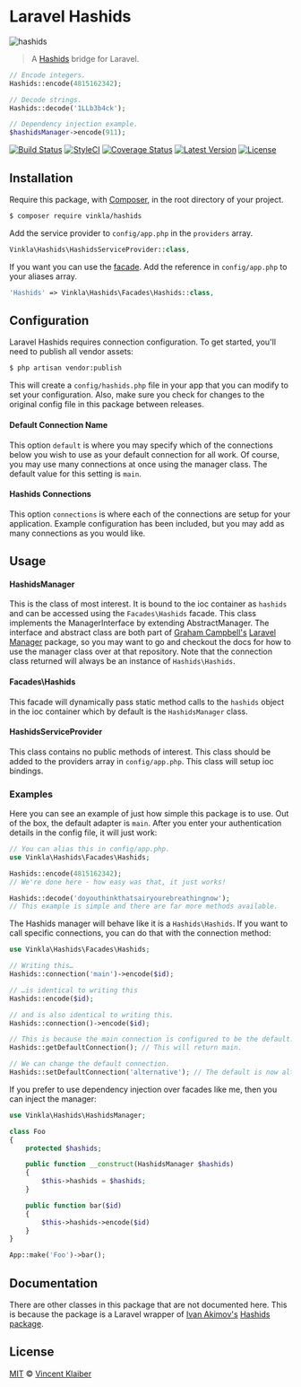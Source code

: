 # Laravel Hashids

![hashids](https://cloud.githubusercontent.com/assets/499192/11159205/faa429ae-8a5d-11e5-8c5d-c60a89290c5e.png)

> A [Hashids](http://hashids.org) bridge for Laravel.

```php
// Encode integers.
Hashids::encode(4815162342);

// Decode strings.
Hashids::decode('1LLb3b4ck');

// Dependency injection example.
$hashidsManager->encode(911);
```

[![Build Status](https://img.shields.io/travis/vinkla/laravel-hashids/master.svg?style=flat)](https://travis-ci.org/vinkla/laravel-hashids)
[![StyleCI](https://styleci.io/repos/30237105/shield?style=flat)](https://styleci.io/repos/30237105)
[![Coverage Status](https://img.shields.io/codecov/c/github/vinkla/laravel-hashids.svg?style=flat)](https://codecov.io/github/vinkla/laravel-hashids)
[![Latest Version](https://img.shields.io/github/release/vinkla/hashids.svg?style=flat)](https://github.com/vinkla/hashids/releases)
[![License](https://img.shields.io/packagist/l/vinkla/hashids.svg?style=flat)](https://packagist.org/packages/vinkla/hashids)

## Installation

Require this package, with [Composer](https://getcomposer.org/), in the root directory of your project.

```bash
$ composer require vinkla/hashids
```

Add the service provider to `config/app.php` in the `providers` array.

```php
Vinkla\Hashids\HashidsServiceProvider::class,
```

If you want you can use the [facade](http://laravel.com/docs/facades). Add the reference in `config/app.php` to your aliases array.

```php
'Hashids' => Vinkla\Hashids\Facades\Hashids::class,
```

## Configuration

Laravel Hashids requires connection configuration. To get started, you'll need to publish all vendor assets:

```bash
$ php artisan vendor:publish
```

This will create a `config/hashids.php` file in your app that you can modify to set your configuration. Also, make sure you check for changes to the original config file in this package between releases.

#### Default Connection Name

This option `default` is where you may specify which of the connections below you wish to use as your default connection for all work. Of course, you may use many connections at once using the manager class. The default value for this setting is `main`.

#### Hashids Connections

This option `connections` is where each of the connections are setup for your application. Example configuration has been included, but you may add as many connections as you would like.


## Usage

#### HashidsManager

This is the class of most interest. It is bound to the ioc container as `hashids` and can be accessed using the `Facades\Hashids` facade. This class implements the ManagerInterface by extending AbstractManager. The interface and abstract class are both part of [Graham Campbell's](https://github.com/GrahamCampbell) [Laravel Manager](https://github.com/GrahamCampbell/Laravel-Manager) package, so you may want to go and checkout the docs for how to use the manager class over at that repository. Note that the connection class returned will always be an instance of `Hashids\Hashids`.

#### Facades\Hashids

This facade will dynamically pass static method calls to the `hashids` object in the ioc container which by default is the `HashidsManager` class.

#### HashidsServiceProvider

This class contains no public methods of interest. This class should be added to the providers array in `config/app.php`. This class will setup ioc bindings.

### Examples
Here you can see an example of just how simple this package is to use. Out of the box, the default adapter is `main`. After you enter your authentication details in the config file, it will just work:

```php
// You can alias this in config/app.php.
use Vinkla\Hashids\Facades\Hashids;

Hashids::encode(4815162342);
// We're done here - how easy was that, it just works!

Hashids::decode('doyouthinkthatsairyourebreathingnow');
// This example is simple and there are far more methods available.
```

The Hashids manager will behave like it is a `Hashids\Hashids`. If you want to call specific connections, you can do that with the connection method:

```php
use Vinkla\Hashids\Facades\Hashids;

// Writing this…
Hashids::connection('main')->encode($id);

// …is identical to writing this
Hashids::encode($id);

// and is also identical to writing this.
Hashids::connection()->encode($id);

// This is because the main connection is configured to be the default.
Hashids::getDefaultConnection(); // This will return main.

// We can change the default connection.
Hashids::setDefaultConnection('alternative'); // The default is now alternative.
```

If you prefer to use dependency injection over facades like me, then you can inject the manager:

```php
use Vinkla\Hashids\HashidsManager;

class Foo
{
	protected $hashids;

	public function __construct(HashidsManager $hashids)
	{
		$this->hashids = $hashids;
	}

	public function bar($id)
	{
		$this->hashids->encode($id)
	}
}

App::make('Foo')->bar();
```

## Documentation

There are other classes in this package that are not documented here. This is because the package is a Laravel wrapper of [Ivan Akimov's](https://github.com/ivanakimov) [Hashids package](https://github.com/ivanakimov/hashids.php).

## License

[MIT](LICENSE) © [Vincent Klaiber](https://vinkla.com)
